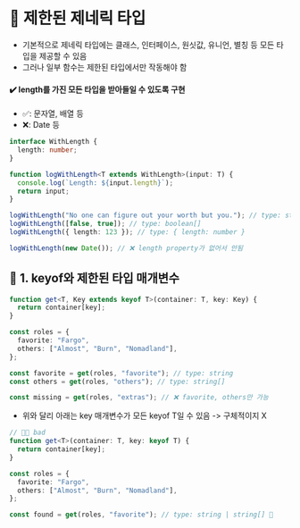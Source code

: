 # 🍮 제한된 제네릭 타입

- 기본적으로 제네릭 타입에는 클래스, 인터페이스, 원싯값, 유니언, 별칭 등 모든 타입을 제공할 수 있음
- 그러나 일부 함수는 제한된 타입에서만 작동해야 함

#### ✔️ length를 가진 모든 타입을 받아들일 수 있도록 구현

- ✅: 문자열, 배열 등
- ❌: Date 등

```ts
interface WithLength {
  length: number;
}

function logWithLength<T extends WithLength>(input: T) {
  console.log(`Length: ${input.length}`);
  return input;
}

logWithLength("No one can figure out your worth but you."); // type: string
logWithLength([false, true]); // type: boolean[]
logWithLength({ length: 123 }); // type: { length: number }

logWithLength(new Date()); // ❌ length property가 없어서 안됨
```

## 📍 1. keyof와 제한된 타입 매개변수

```ts
function get<T, Key extends keyof T>(container: T, key: Key) {
  return container[key];
}

const roles = {
  favorite: "Fargo",
  others: ["Almost", "Burn", "Nomadland"],
};

const favorite = get(roles, "favorite"); // type: string
const others = get(roles, "others"); // type: string[]

const missing = get(roles, "extras"); // ❌ favorite, others만 가능
```

- 위와 달리 아래는 key 매개변수가 모든 keyof T일 수 있음 -> 구체적이지 X

```ts
// 👎🏻 bad
function get<T>(container: T, key: keyof T) {
  return container[key];
}

const roles = {
  favorite: "Fargo",
  others: ["Almost", "Burn", "Nomadland"],
};

const found = get(roles, "favorite"); // type: string | string[] 💩
```
